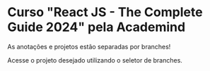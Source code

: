# Curso "React JS - The Complete Guide 2024" pela Academind

As anotações e projetos estão separadas por branches!

Acesse o projeto desejado utilizando o seletor de branches.
